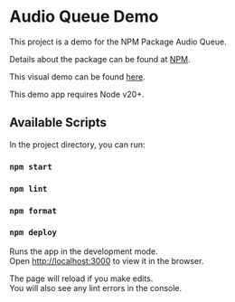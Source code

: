 # Audio Queue Demo

This project is a demo for the NPM Package Audio Queue.

Details about the package can be found at [NPM](https://www.npmjs.com/package/audio-channel-queue).

This visual demo can be found [here](https://tonycarpenter21.github.io/audio-queue-demo/).

This demo app requires Node v20+.

## Available Scripts

In the project directory, you can run:

### `npm start`

### `npm lint`

### `npm format`

### `npm deploy`


Runs the app in the development mode.\
Open [http://localhost:3000](http://localhost:3000) to view it in the browser.

The page will reload if you make edits.\
You will also see any lint errors in the console.
